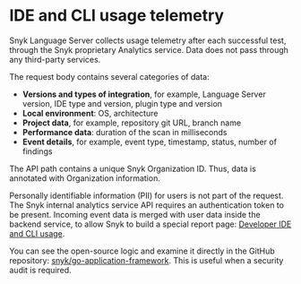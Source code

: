 # IDE and CLI usage telemetry

Snyk Language Server collects usage telemetry after each successful test, through the Snyk proprietary Analytics service. Data does not pass through any third-party services.

The request body contains several categories of data:

* **Versions and types of integration**, for example, Language Server version, IDE type and version, plugin type and version
* **Local environment**: OS, architecture
* **Project data**, for example, repository git URL, branch name
* **Performance data**: duration of the scan in milliseconds
* **Event details**, for example, event type, timestamp, status, number of findings

The API path contains a unique Snyk Organization ID. Thus, data is annotated with Organization information.

Personally identifiable information (PII) for users is not part of the request. The Snyk internal analytics service API requires an authentication token to be present. Incoming event data is merged with user data inside the backend service, to allow Snyk to build a special report page: [Developer IDE and CLI usage](../../../manage-issues/reporting/available-snyk-reports.md#developer-ide-and-cli-usage).

You can see the open-source logic and examine it directly in the GitHub repository: [snyk/go-application-framework](https://github.com/snyk/go-application-framework/blob/main/internal/api/clients/analytics\_v20240307.go). This is useful when a security audit is required.

